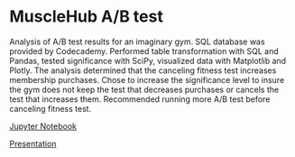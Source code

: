 # MuscleHub A/B test
Analysis of A/B test results for an imaginary gym. SQL database was provided by Codecademy. Performed table transformation with SQL and Pandas, tested significance with SciPy, visualized data with Matplotlib and Plotly. The analysis determined that the canceling fitness test increases membership purchases. Chose to increase the significance level to insure the gym does not keep the test that decreases purchases or cancels the test that increases them. Recommended running more A/B test before canceling fitness test.

[Jupyter Notebook](/musclehub.ipynb)

[Presentation](/musclehub_presentation.pdf)
